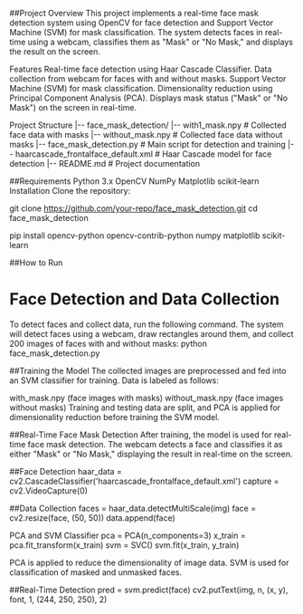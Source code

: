 ##Project Overview
This project implements a real-time face mask detection system using OpenCV for face detection and Support Vector Machine (SVM) for mask classification. The system detects faces in real-time using a webcam, classifies them as "Mask" or "No Mask," and displays the result on the screen.

Features
Real-time face detection using Haar Cascade Classifier.
Data collection from webcam for faces with and without masks.
Support Vector Machine (SVM) for mask classification.
Dimensionality reduction using Principal Component Analysis (PCA).
Displays mask status ("Mask" or "No Mask") on the screen in real-time.

Project Structure
|-- face_mask_detection/
    |-- with1_mask.npy        # Collected face data with masks
    |-- without_mask.npy       # Collected face data without masks
    |-- face_mask_detection.py # Main script for detection and training
    |-- haarcascade_frontalface_default.xml # Haar Cascade model for face detection
    |-- README.md              # Project documentation
    
##Requirements
Python 3.x
OpenCV
NumPy
Matplotlib
scikit-learn
Installation
Clone the repository:

git clone https://github.com/your-repo/face_mask_detection.git
cd face_mask_detection

pip install opencv-python opencv-contrib-python numpy matplotlib scikit-learn

##How to Run
# Face Detection and Data Collection
To detect faces and collect data, run the following command. The system will detect faces using a webcam, draw rectangles around them, and collect 200 images of faces with and without masks:
python face_mask_detection.py

##Training the Model
The collected images are preprocessed and fed into an SVM classifier for training. Data is labeled as follows:

with_mask.npy (face images with masks)
without_mask.npy (face images without masks)
Training and testing data are split, and PCA is applied for dimensionality reduction before training the SVM model.

##Real-Time Face Mask Detection
After training, the model is used for real-time face mask detection. The webcam detects a face and classifies it as either "Mask" or "No Mask," displaying the result in real-time on the screen.

##Face Detection
haar_data = cv2.CascadeClassifier('haarcascade_frontalface_default.xml')
capture = cv2.VideoCapture(0)

##Data Collection
faces = haar_data.detectMultiScale(img)
face = cv2.resize(face, (50, 50))
data.append(face)

PCA and SVM Classifier
pca = PCA(n_components=3)
x_train = pca.fit_transform(x_train)
svm = SVC()
svm.fit(x_train, y_train)

PCA is applied to reduce the dimensionality of image data.
SVM is used for classification of masked and unmasked faces.

##Real-Time Detection
pred = svm.predict(face)
cv2.putText(img, n, (x, y), font, 1, (244, 250, 250), 2)

